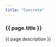 ```yaml
---
title: "Concrete"
---
```


<h3>
  {{ page.title }}
</h3>

<img src="{{ site.servurl }}/{{ site.baseurl }}{{ page.imageset }}/Concrete.jpg" alt="">

<div>
  {{ page.description }}
</div>
